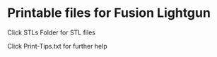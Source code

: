 # Printable files for Fusion Lightgun 

Click STLs Folder for STL files

Click Print-Tips.txt for further help
